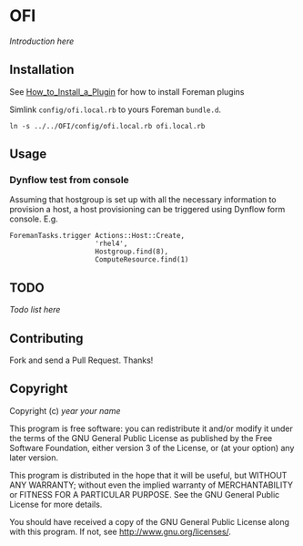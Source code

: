 # OFI

*Introduction here*

## Installation

See [How_to_Install_a_Plugin](http://projects.theforeman.org/projects/foreman/wiki/How_to_Install_a_Plugin)
for how to install Foreman plugins

Simlink `config/ofi.local.rb` to yours Foreman `bundle.d`.

    ln -s ../../OFI/config/ofi.local.rb ofi.local.rb

## Usage

### Dynflow test from console

Assuming that hostgroup is set up with all the necessary information to provision a host, a host provisioning can be triggered using Dynflow form console. E.g.

    ForemanTasks.trigger Actions::Host::Create, 
                         'rhel4', 
                         Hostgroup.find(8), 
                         ComputeResource.find(1)

## TODO

*Todo list here*

## Contributing

Fork and send a Pull Request. Thanks!

## Copyright

Copyright (c) *year* *your name*

This program is free software: you can redistribute it and/or modify
it under the terms of the GNU General Public License as published by
the Free Software Foundation, either version 3 of the License, or
(at your option) any later version.

This program is distributed in the hope that it will be useful,
but WITHOUT ANY WARRANTY; without even the implied warranty of
MERCHANTABILITY or FITNESS FOR A PARTICULAR PURPOSE.  See the
GNU General Public License for more details.

You should have received a copy of the GNU General Public License
along with this program.  If not, see <http://www.gnu.org/licenses/>.

